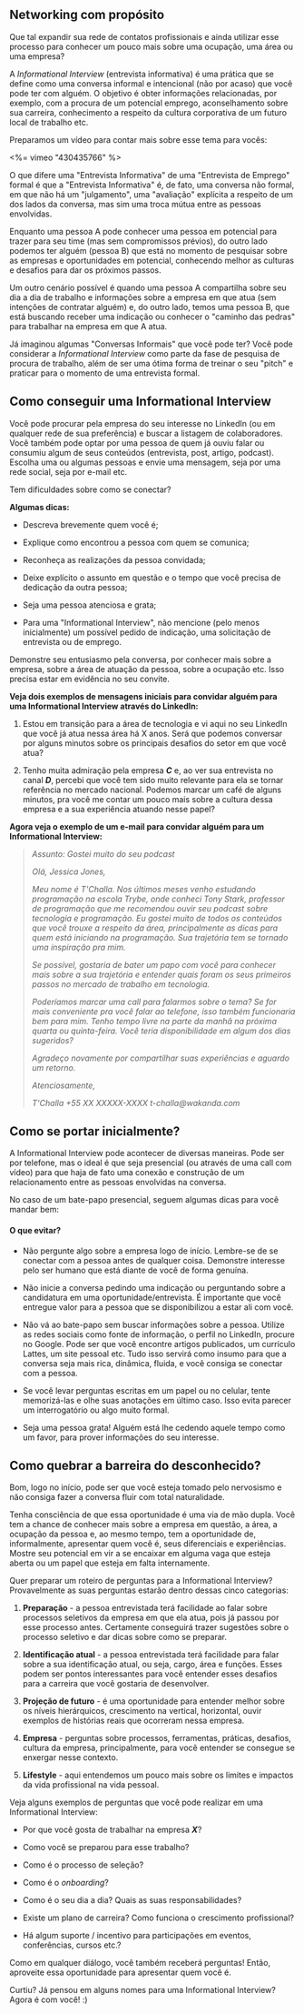 ## Networking com propósito

Que tal expandir sua rede de contatos profissionais e ainda utilizar esse processo para conhecer um pouco mais sobre uma ocupação, uma área ou uma empresa? 

A _Informational Interview_ (entrevista informativa) é uma prática que se define como uma conversa informal e intencional (não por acaso) que você pode ter com alguém. O objetivo é obter informações relacionadas, por exemplo, com a procura de um potencial emprego, aconselhamento sobre sua carreira, conhecimento a respeito da cultura corporativa de um futuro local de trabalho etc.

Preparamos um vídeo para contar mais sobre esse tema para vocês:

<%= vimeo "430435766" %>

O que difere uma "Entrevista Informativa" de uma "Entrevista de Emprego" formal é que a "Entrevista Informativa" é, de fato, uma conversa não formal, em que não há um "julgamento", uma "avaliação" explícita a respeito de um dos lados da conversa, mas sim uma troca mútua entre as pessoas envolvidas. 

Enquanto uma pessoa A pode conhecer uma pessoa em potencial para trazer para seu time (mas sem compromissos prévios), do outro lado podemos ter alguém (pessoa B) que está no momento de pesquisar sobre as empresas e oportunidades em potencial, conhecendo melhor as culturas e desafios para dar os próximos passos.

Um outro cenário possível é quando uma pessoa A compartilha sobre seu dia a dia de trabalho e informações sobre a empresa em que atua (sem intenções de contratar alguém) e, do outro lado, temos uma pessoa B, que está buscando receber uma indicação ou conhecer o "caminho das pedras" para trabalhar na empresa em que A atua.

Já imaginou algumas "Conversas Informais" que você pode ter? Você pode considerar a _Informational Interview_ como parte da fase de pesquisa de procura de trabalho, além de ser uma ótima forma de treinar o seu "pitch" e praticar para o momento de uma entrevista formal.

## Como conseguir uma Informational Interview

Você pode procurar pela empresa do seu interesse no LinkedIn (ou em qualquer rede de sua preferência) e buscar a listagem de colaboradores. Você também pode optar por uma pessoa de quem já ouviu falar ou consumiu algum de seus conteúdos (entrevista, post, artigo, podcast). Escolha uma ou algumas pessoas e envie uma mensagem, seja por uma rede social, seja por e-mail etc.

Tem dificuldades sobre como se conectar?

**Algumas dicas:**

- Descreva brevemente quem você é;

- Explique como encontrou a pessoa com quem se comunica;

- Reconheça as realizações da pessoa convidada;

- Deixe explícito o assunto em questão e o tempo que você precisa de dedicação da outra pessoa;

- Seja uma pessoa atenciosa e grata;

- Para uma "Informational Interview", não mencione (pelo menos inicialmente) um possível pedido de indicação, uma solicitação de entrevista ou de emprego.

Demonstre seu entusiasmo pela conversa, por conhecer mais sobre a empresa, sobre a área de atuação da pessoa, sobre a ocupação etc. Isso precisa estar em evidência no seu convite.

**Veja dois exemplos de mensagens iniciais para convidar alguém para uma Informational Interview através do LinkedIn:**

1. Estou em transição para a área de tecnologia e vi aqui no seu LinkedIn que você já atua nessa área há X anos. Será que podemos conversar por alguns minutos sobre os principais desafios do setor em que você atua?

2. Tenho muita admiração pela empresa _**C**_ e, ao ver sua entrevista no canal _**D**_, percebi que você tem sido muito relevante para ela se tornar referência no mercado nacional. Podemos marcar um café de alguns minutos, pra você me contar um pouco mais sobre a cultura dessa empresa e a sua experiência atuando nesse papel?

**Agora veja o exemplo de um e-mail para convidar alguém para um Informational Interview:**

> _Assunto: Gostei muito do seu podcast_
>
> _Olá, Jessica Jones,_
>
> _Meu nome é T'Challa. Nos últimos meses venho estudando programação na escola Trybe, onde conheci Tony Stark, professor de programação que me recomendou ouvir seu podcast sobre tecnologia e programação. Eu gostei muito de todos os conteúdos que você trouxe a respeito da área, principalmente as dicas para quem está iniciando na programação. Sua trajetória tem se tornado uma inspiração pra mim._
>
> _Se possível, gostaria de bater um papo com você para conhecer mais sobre a sua trajetória e entender quais foram os seus primeiros passos no mercado de trabalho em tecnologia._
>
> _Poderíamos marcar uma call para falarmos sobre o tema? Se for mais conveniente pra você falar ao telefone, isso também funcionaria bem para mim. Tenho tempo livre na parte da manhã na próxima quarta ou quinta-feira. Você teria disponibilidade em algum dos dias sugeridos?_
>
> _Agradeço novamente por compartilhar suas experiências e aguardo um retorno._
>
> _Atenciosamente,_
>
> _T'Challa_
> _+55 XX XXXXX-XXXX_
> _t-challa@wakanda.com_

## Como se portar inicialmente?

A Informational Interview pode acontecer de diversas maneiras. Pode ser por telefone, mas o ideal é que seja presencial (ou através de uma call com vídeo) para que haja de fato uma conexão e construção de um relacionamento entre as pessoas envolvidas na conversa.

No caso de um bate-papo presencial, seguem algumas dicas para você mandar bem:


#### O que evitar?

- Não pergunte algo sobre a empresa logo de início. Lembre-se de se conectar com a pessoa antes de qualquer coisa. Demonstre interesse pelo ser humano que está diante de você de forma genuína.

- Não inicie a conversa pedindo uma indicação ou perguntando sobre a candidatura em uma oportunidade/entrevista. É importante que você entregue valor para a pessoa que se disponibilizou a estar ali com você.

- Não vá ao bate-papo sem buscar informações sobre a pessoa. Utilize as redes sociais como fonte de informação, o perfil no LinkedIn, procure no Google. Pode ser que você encontre artigos publicados, um currículo Lattes, um site pessoal etc. Tudo isso servirá como insumo para que a conversa seja mais rica, dinâmica, fluida, e você consiga se conectar com a pessoa.

- Se você levar perguntas escritas em um papel ou no celular, tente memorizá-las e olhe suas anotações em último caso. Isso evita parecer um interrogatório ou algo muito formal.

- Seja uma pessoa grata! Alguém está lhe cedendo aquele tempo como um favor, para prover informações do seu interesse. 

## Como quebrar a barreira do desconhecido?

Bom, logo no início, pode ser que você esteja tomado pelo nervosismo e não consiga fazer a conversa fluir com total naturalidade. 

Tenha consciência de que essa oportunidade é uma via de mão dupla. Você tem a chance de conhecer mais sobre a empresa em questão, a área, a ocupação da pessoa e, ao mesmo tempo, tem a oportunidade de, informalmente, apresentar quem você é, seus diferenciais e experiências. Mostre seu potencial em vir a se encaixar em alguma vaga que esteja aberta ou um papel que esteja em falta internamente.

Quer preparar um roteiro de perguntas para a Informational Interview? Provavelmente as suas perguntas estarão dentro dessas cinco categorias:

1. **Preparação** - a pessoa entrevistada terá facilidade ao falar sobre processos seletivos da empresa em que ela atua, pois já passou por esse processo antes. Certamente conseguirá trazer sugestões sobre o processo seletivo e dar dicas sobre como se preparar.

2. **Identificação atual** - a pessoa entrevistada terá facilidade para falar sobre a sua identificação atual, ou seja, cargo, área e funções. Esses podem ser pontos interessantes para você entender esses desafios para a carreira que você gostaria de desenvolver.

3. **Projeção de futuro** - é uma oportunidade para entender melhor sobre os níveis hierárquicos, crescimento na vertical, horizontal, ouvir exemplos de histórias reais que ocorreram nessa empresa.

4. **Empresa** - perguntas sobre processos, ferramentas, práticas, desafios, cultura da empresa, principalmente, para você entender se consegue se enxergar nesse contexto.

5. **Lifestyle** - aqui entendemos um pouco mais sobre os limites e impactos da vida profissional na vida pessoal. 

Veja alguns exemplos de perguntas que você pode realizar em uma Informational Interview:

- Por que você gosta de trabalhar na empresa _**X**_?

- Como você se preparou para esse trabalho?

- Como é o processo de seleção?

- Como é o _onboarding_?

- Como é o seu dia a dia? Quais as suas responsabilidades?

- Existe um plano de carreira? Como funciona o crescimento profissional?

- Há algum suporte / incentivo para participações em eventos, conferências, cursos etc.?

Como em qualquer diálogo, você também receberá perguntas! Então, aproveite essa oportunidade para apresentar quem você é. 

Curtiu? Já pensou em alguns nomes para uma Informational Interview? Agora é com você! :)
